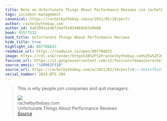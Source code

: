 ```yaml
---
title: Note on Unfortunate Things About Performance Reviews via rachelbythebay.com
tags: incident-management
canonical: https://rachelbythebay.com/w/2021/02/19/perf/
author: rachelbythebay.com
author_id: 4a03091e24b72def5e9349b9267e0b08
book: 45577532
book_title: Unfortunate Things About Performance Reviews
hide_title: true
highlight_id: 807708833
readwise_url: https://readwise.io/open/807708833
image: https://rdl.ink/render/https%3A%2F%2Frachelbythebay.com%2Fw%2F2021%2F02%2F19%2Fperf%2F
favicon_url: https://s2.googleusercontent.com/s2/favicons?domain=rachelbythebay.com
source_emoji: "\U0001F310"
source_url: https://rachelbythebay.com/w/2021/02/19/perf/#:~:text=This%20is%20why,and%20quit%20managers.
serial_number: 2024.NTS.209
---
```

> This is why people join companies and quit managers.
> <div class="quoteback-footer"><div class="quoteback-avatar"><img class="mini-favicon" src="https://s2.googleusercontent.com/s2/favicons?domain=rachelbythebay.com"></div><div class="quoteback-metadata"><div class="metadata-inner"><span style="display:none">FROM:</span><div aria-label="rachelbythebay.com" class="quoteback-author"> rachelbythebay.com</div><div aria-label="Unfortunate Things About Performance Reviews" class="quoteback-title"> Unfortunate Things About Performance Reviews</div></div></div><div class="quoteback-backlink"><a target="_blank" aria-label="go to the full text of this quotation" rel="noopener" href="https://rachelbythebay.com/w/2021/02/19/perf/#:~:text=This%20is%20why,and%20quit%20managers." class="quoteback-arrow"> Source</a></div></div>